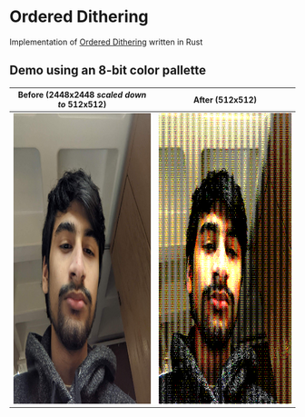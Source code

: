 # Ordered Dithering

Implementation of [Ordered Dithering](https://en.wikipedia.org/wiki/Ordered_dithering) written in Rust

## Demo using an 8-bit color pallette

| Before (2448x2448 *scaled down to* 512x512) | After (512x512) |
|--------|-------|
|<img src="/images/selfie.jpg" alt="Input Image" width="512px" height="512px" />|<img src="/images/out.png" width="512px" height="512px" alt="Output Image" />|

